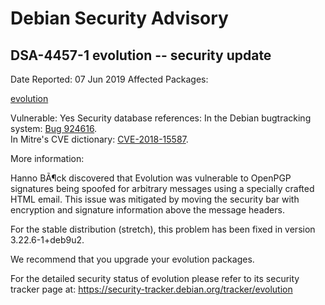 
Debian Security Advisory
========================


DSA-4457-1 evolution -- security update
---------------------------------------



Date Reported:
07 Jun 2019
Affected Packages:

[evolution](https://packages.debian.org/src:evolution)

Vulnerable:
Yes
Security database references:
In the Debian bugtracking system: [Bug 924616](https://bugs.debian.org/cgi-bin/bugreport.cgi?bug=924616).  
In Mitre's CVE dictionary: [CVE-2018-15587](https://security-tracker.debian.org/tracker/CVE-2018-15587).  

More information:

Hanno BÃ¶ck discovered that Evolution was vulnerable to OpenPGP
signatures being spoofed for arbitrary messages using a specially
crafted HTML email. This issue was mitigated by moving the security
bar with encryption and signature information above the message
headers.


For the stable distribution (stretch), this problem has been fixed in
version 3.22.6-1+deb9u2.


We recommend that you upgrade your evolution packages.


For the detailed security status of evolution please refer to
its security tracker page at:
<https://security-tracker.debian.org/tracker/evolution>





